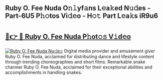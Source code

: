 ## Ruby O. Fee Nuda O𝚗𝚕yf𝚊ns L𝚎a𝚔ed N𝚞𝚍es - Part-6U5 P𝚑𝚘tos Vi𝚍𝚎o - H𝚘𝚝 Part L𝚎a𝚔s iR9u6

# <h2><a href="http://kf30ud.oniu.top/?m=Ruby+O.+Fee+Nuda">🔗👉 🔴 Ruby O. Fee Nuda P𝚑ot𝚘𝚜 V𝚒d𝚎o</a></h2>

[![Ruby O. Fee Nuda Nu𝚍e𝚜](https://i.imgur.com/0qMVB7G.gif)](http://kf30ud.oniu.top/?m=Ruby+O.+Fee+Nuda)
Digital media provider and amusement giver Ruby O. Fee Nuda, acclaimed for distributing dance and lifestyle content through trending choreographies and short films. Remarkable snake charmer Ruby O. Fee Nuda, acclaimed for their exceptional abilities and accomplishments in handling snakes.  
